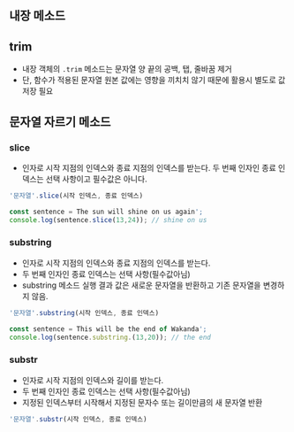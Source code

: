 
## 내장 메소드 
## trim 
- 내장 객체의 `.trim` 메소드는 문자열 양 끝의 공백, 탭, 줄바꿈 제거
- 단, 함수가 적용된 문자열 원본 값에는 영향을 끼치치 않기 때문에 활용시 별도로 값 저장 필요

## 문자열 자르기 메소드
### slice
- 인자로 시작 지점의 인덱스와 종료 지점의 인덱스를 받는다. 두 번째 인자인 종료 인덱스는 선택 사항이고 필수값은 아니다.
```js
'문자열'.slice(시작 인덱스, 종료 인덱스)
```
```js
const sentence = The sun will shine on us again';
console.log(sentence.slice(13,24)); // shine on us
```

### substring
- 인자로 시작 지점의 인덱스와 종료 지점의 인덱스를 받는다.
- 두 번째 인자인 종료 인덱스는 선택 사항(필수값아님)
- substring 메소드 실행 결과 값은 새로운 문자열을 반환하고 기존 문자열을 변경하지 않음.
```js
'문자열'.substring(시작 인덱스, 종료 인덱스)
```
```js
const sentence = This will be the end of Wakanda';
console.log(sentence.substring.(13,20)); // the end
```
### substr
- 인자로 시작 지점의 인덱스와 길이를 받는다.
- 두 번째 인자인 종료 인덱스는 선택 사항(필수값아님)
- 지정된 인덱스부터 시작해서 지정된 문자수 또는 길이만큼의 새 문자열 반환
```js
'문자열'.substr(시작 인덱스, 종료 인덱스)
```

##
